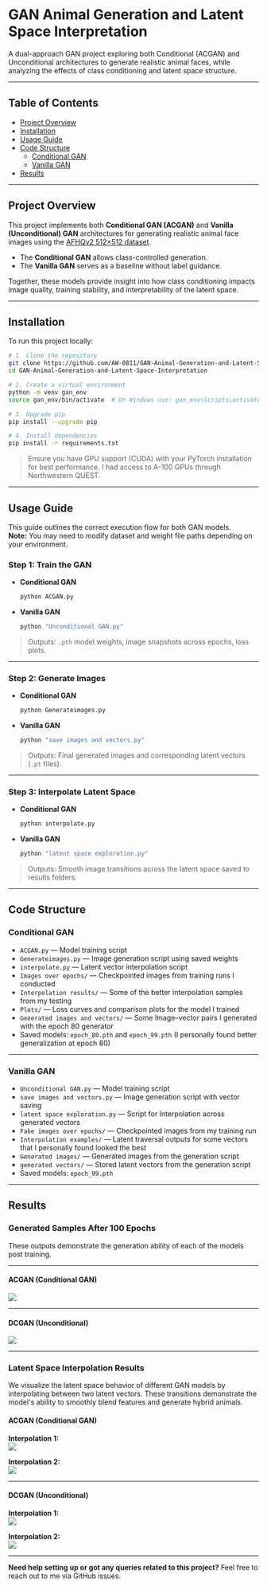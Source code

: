 # **GAN Animal Generation and Latent Space Interpretation**

A dual-approach GAN project exploring both Conditional (ACGAN) and Unconditional architectures to generate realistic animal faces, while analyzing the effects of class conditioning and latent space structure.

---

## **Table of Contents**
- [Project Overview](#project-overview)
- [Installation](#installation)
- [Usage Guide](#usage-guide)
- [Code Structure](#code-structure)
  - [Conditional GAN](#conditional-gan)
  - [Vanilla GAN](#vanilla-gan)
- [Results](#results)


---

## **Project Overview**

This project implements both **Conditional GAN (ACGAN)** and **Vanilla (Unconditional) GAN** architectures for generating realistic animal face images using the [AFHQv2 512×512 dataset](https://www.kaggle.com/datasets/dimensi0n/afhq-512).  
- The **Conditional GAN** allows class-controlled generation.
- The **Vanilla GAN** serves as a baseline without label guidance.

Together, these models provide insight into how class conditioning impacts image quality, training stability, and interpretability of the latent space.

---

## **Installation**

To run this project locally:

```bash
# 1. Clone the repository
git clone https://github.com/AW-0811/GAN-Animal-Generation-and-Latent-Space-Interpretation.git
cd GAN-Animal-Generation-and-Latent-Space-Interpretation

# 2. Create a virtual environment
python -m venv gan_env
source gan_env/bin/activate  # On Windows use: gan_env\Scripts\activate

# 3. Upgrade pip
pip install --upgrade pip

# 4. Install dependencies
pip install -r requirements.txt
```

> Ensure you have GPU support (CUDA) with your PyTorch installation for best performance. I had access to A-100 GPUs through Northwestern QUEST.

---

## **Usage Guide**

This guide outlines the correct execution flow for both GAN models.  
**Note:** You may need to modify dataset and weight file paths depending on your environment.

### **Step 1: Train the GAN**

- **Conditional GAN**
  ```bash
  python ACGAN.py
  ```
- **Vanilla GAN**
  ```bash
  python "Unconditional GAN.py"
  ```

> Outputs: `.pth` model weights, image snapshots across epochs, loss plots.

---

### **Step 2: Generate Images**

- **Conditional GAN**
  ```bash
  python Generateimages.py
  ```
- **Vanilla GAN**
  ```bash
  python "save images and vectors.py"
  ```

> Outputs: Final generated images and corresponding latent vectors (`.pt` files).

---

### **Step 3: Interpolate Latent Space**

- **Conditional GAN**
  ```bash
  python interpolate.py
  ```
- **Vanilla GAN**
  ```bash
  python "latent space exploration.py"
  ```

> Outputs: Smooth image transitions across the latent space saved to results folders.

---

## **Code Structure**

### **Conditional GAN**
- `ACGAN.py` — Model training script 
- `Generateimages.py` — Image generation script using saved weights  
- `interpolate.py` — Latent vector interpolation script
- `Images over epochs/` — Checkpointed images from training runs I conducted 
- `Interpolation results/` — Some of the better interpolation samples from my testing
- `Plots/` — Loss curves and comparison plots for the model I trained
- `Generated images and vectors/` — Some Image–vector pairs I generated with the epoch 80 generator  
- Saved models: `epoch_80.pth` and `epoch_99.pth` (I personally found better generalization at epoch 80)

---

### **Vanilla GAN**
- `Unconditional GAN.py` — Model training script
- `save images and vectors.py` — Image generation script with vector saving  
- `latent space exploration.py` — Script for Interpolation across generated vectors  
- `Fake images over epochs/` — Checkpointed images from my training run 
- `Interpolation examples/` — Latent traversal outputs for some vectors that I personally found looked the best
- `Generated images/` — Generated images from the generation script
- `generated vectors/` — Stored latent vectors from the generation script
- Saved models: `epoch_99.pth`

---

## **Results**

### Generated Samples After 100 Epochs

These outputs demonstrate the generation ability of each of the models post training.

---

#### ACGAN (Conditional GAN)

![](Conditional%20GAN/Images%20over%20epochs/fake_samples_epoch_080.png)

---

#### DCGAN (Unconditional)

![](Vanilla%20GAN/Fake%20images%20over%20epochs/fake_samples_epoch_099.png)

---

### Latent Space Interpolation Results

We visualize the latent space behavior of different GAN models by interpolating between two latent vectors. These transitions demonstrate the model's ability to smoothly blend features and generate hybrid animals.

#### ACGAN (Conditional GAN)

**Interpolation 1:**  
![](Conditional%20GAN/Interpolation%20results/interpolation_result%201.png)

**Interpolation 2:**  
![](Conditional%20GAN/Interpolation%20results/interpolation_result%203.png)

---

#### DCGAN (Unconditional)

**Interpolation 1:**  
![](Vanilla%20GAN/Interpolation%20examples/z_23_to_z_14.png)

**Interpolation 2:**  
![](Vanilla%20GAN/Interpolation%20examples/z_61_to_z_40.png)

---


**Need help setting up or got any queries related to this project?** Feel free to reach out to me via GitHub issues.



